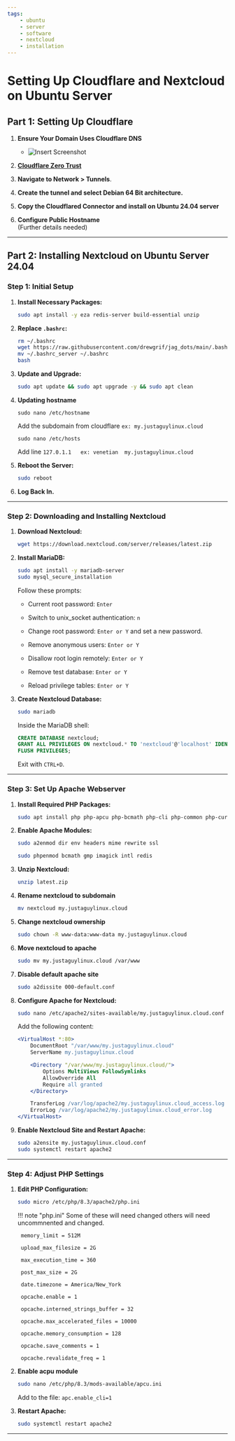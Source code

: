 ```yaml
---
tags:
    - ubuntu
    - server
    - software
    - nextcloud
    - installation
---
```


# Setting Up Cloudflare and Nextcloud on Ubuntu Server

## Part 1: Setting Up Cloudflare

1. **Ensure Your Domain Uses Cloudflare DNS**
   - ![Insert Screenshot](#)

2. **[Cloudflare Zero Trust](https://one.dash.cloudflare.com)**

3. **Navigate to Network > Tunnels**.

4. **Create the tunnel and select Debian 64 Bit architecture.**

5. **Copy the Cloudflared Connector and install on Ubuntu 24.04 server**

6. **Configure Public Hostname**  
   (Further details needed)

---

## Part 2: Installing Nextcloud on Ubuntu Server 24.04

### Step 1: Initial Setup

1. **Install Necessary Packages:**

    ```bash
    sudo apt install -y eza redis-server build-essential unzip
    ```

2. **Replace `.bashrc`:**

    ```bash
    rm ~/.bashrc
    wget https://raw.githubusercontent.com/drewgrif/jag_dots/main/.bashrc_server
    mv ~/.bashrc_server ~/.bashrc
    bash
    ```

3. **Update and Upgrade:**

	```bash
    sudo apt update && sudo apt upgrade -y && sudo apt clean
	```

4. **Updating hostname**

	```shell
	sudo nano /etc/hostname
	```
	Add the subdomain from cloudflare `ex: my.justaguylinux.cloud`

	```shell
	sudo nano /etc/hosts
	```

	Add line `127.0.1.1	  ex: venetian  my.justaguylinux.cloud`

 
5. **Reboot the Server:**

	```bash
	sudo reboot
	```

6. **Log Back In.**

---

### Step 2: Downloading and Installing Nextcloud

1. **Download Nextcloud:**

    ```bash
    wget https://download.nextcloud.com/server/releases/latest.zip
    ```

2. **Install MariaDB:**

    ```bash
    sudo apt install -y mariadb-server
    sudo mysql_secure_installation
    ```

    Follow these prompts:
    
    - Current root password: `Enter`
    
    - Switch to unix_socket authentication: `n`
    
    - Change root password: `Enter or Y` and set a new password.
    
    - Remove anonymous users: `Enter or Y`
    
    - Disallow root login remotely: `Enter or Y`
    
    - Remove test database: `Enter or Y`
    
    - Reload privilege tables: `Enter or Y`
    

3. **Create Nextcloud Database:**

    ```bash
    sudo mariadb
    ```

    Inside the MariaDB shell:

    ```sql
    CREATE DATABASE nextcloud;
    GRANT ALL PRIVILEGES ON nextcloud.* TO 'nextcloud'@'localhost' IDENTIFIED BY 'mypassword';
    FLUSH PRIVILEGES;
    ```

    Exit with `CTRL+D`.

---

### Step 3: Set Up Apache Webserver

1. **Install Required PHP Packages:**

    ```bash
    sudo apt install php php-apcu php-bcmath php-cli php-common php-curl php-gd php-gmp php-imagick php-intl php-mbstring php-mysql php-zip php-xml php-redis
    ```

2. **Enable Apache Modules:**

    ```bash
    sudo a2enmod dir env headers mime rewrite ssl
    ```
    
    ```bash
    sudo phpenmod bcmath gmp imagick intl redis
    ```

3. **Unzip Nextcloud:**

    ```bash
    unzip latest.zip
    ```
    
4. **Rename nextcloud to subdomain**
    
    ```bash
    mv nextcloud my.justaguylinux.cloud
    ```
5. **Change nextcloud ownership**

	```bash
	sudo chown -R www-data:www-data my.justaguylinux.cloud
	```

6. **Move nextcloud to apache**

	```bash
    sudo mv my.justaguylinux.cloud /var/www
    ```
7. **Disable default apache site**
    
    ```bash
    sudo a2dissite 000-default.conf
    ```

8. **Configure Apache for Nextcloud:**

    ```bash
    sudo nano /etc/apache2/sites-available/my.justaguylinux.cloud.conf
    ```

    Add the following content:

    ```apache
    <VirtualHost *:80>
        DocumentRoot "/var/www/my.justaguylinux.cloud"
        ServerName my.justaguylinux.cloud

        <Directory "/var/www/my.justaguylinux.cloud/">
            Options MultiViews FollowSymlinks
            AllowOverride All
            Require all granted
        </Directory>

        TransferLog /var/log/apache2/my.justaguylinux.cloud_access.log
        ErrorLog /var/log/apache2/my.justaguylinux.cloud_error.log
    </VirtualHost>
    ```

9. **Enable Nextcloud Site and Restart Apache:**

    ```bash
    sudo a2ensite my.justaguylinux.cloud.conf
    sudo systemctl restart apache2
    ```

---

### Step 4: Adjust PHP Settings

1. **Edit PHP Configuration:**

    ```bash
    sudo micro /etc/php/8.3/apache2/php.ini
    ```

    !!! note "php.ini"
        Some of these will need changed others will need uncommnented and changed.

		memory_limit = 512M
		
		upload_max_filesize = 2G
		
		max_execution_time = 360
		
		post_max_size = 2G
		
		date.timezone = America/New_York
		
		opcache.enable = 1
		
		opcache.interned_strings_buffer = 32
		
		opcache.max_accelerated_files = 10000
		
		opcache.memory_consumption = 128
		
		opcache.save_comments = 1
		
		opcache.revalidate_freq = 1
		
2. **Enable acpu module**

	```bash
	sudo nano /etc/php/8.3/mods-available/apcu.ini
	```
	
	Add to the file: `apc.enable_cli=1`

3. **Restart Apache:**

    ```bash
    sudo systemctl restart apache2
    ```

---
